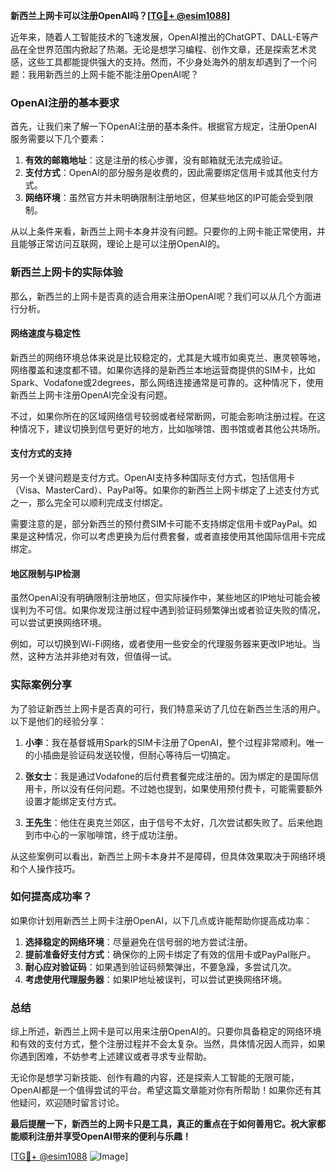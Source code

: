 **新西兰上网卡可以注册OpenAI吗？[[TG💪+ @esim1088](https://t.me/s/esim1088)]**

近年来，随着人工智能技术的飞速发展，OpenAI推出的ChatGPT、DALL-E等产品在全世界范围内掀起了热潮。无论是想学习编程、创作文章，还是探索艺术灵感，这些工具都能提供强大的支持。然而，不少身处海外的朋友却遇到了一个问题：我用新西兰的上网卡能不能注册OpenAI呢？

### OpenAI注册的基本要求

首先，让我们来了解一下OpenAI注册的基本条件。根据官方规定，注册OpenAI服务需要以下几个要素：

1. **有效的邮箱地址**：这是注册的核心步骤，没有邮箱就无法完成验证。
2. **支付方式**：OpenAI的部分服务是收费的，因此需要绑定信用卡或其他支付方式。
3. **网络环境**：虽然官方并未明确限制注册地区，但某些地区的IP可能会受到限制。

从以上条件来看，新西兰上网卡本身并没有问题。只要你的上网卡能正常使用，并且能够正常访问互联网，理论上是可以注册OpenAI的。

### 新西兰上网卡的实际体验

那么，新西兰的上网卡是否真的适合用来注册OpenAI呢？我们可以从几个方面进行分析。

#### 网络速度与稳定性

新西兰的网络环境总体来说是比较稳定的，尤其是大城市如奥克兰、惠灵顿等地，网络覆盖和速度都不错。如果你选择的是新西兰本地运营商提供的SIM卡，比如Spark、Vodafone或2degrees，那么网络连接通常是可靠的。这种情况下，使用新西兰上网卡注册OpenAI完全没有问题。

不过，如果你所在的区域网络信号较弱或者经常断网，可能会影响注册过程。在这种情况下，建议切换到信号更好的地方，比如咖啡馆、图书馆或者其他公共场所。

#### 支付方式的支持

另一个关键问题是支付方式。OpenAI支持多种国际支付方式，包括信用卡（Visa、MasterCard）、PayPal等。如果你的新西兰上网卡绑定了上述支付方式之一，那么完全可以顺利完成支付绑定。

需要注意的是，部分新西兰的预付费SIM卡可能不支持绑定信用卡或PayPal。如果是这种情况，你可以考虑更换为后付费套餐，或者直接使用其他国际信用卡完成绑定。

#### 地区限制与IP检测

虽然OpenAI没有明确限制注册地区，但实际操作中，某些地区的IP地址可能会被误判为不可信。如果你发现注册过程中遇到验证码频繁弹出或者验证失败的情况，可以尝试更换网络环境。

例如，可以切换到Wi-Fi网络，或者使用一些安全的代理服务器来更改IP地址。当然，这种方法并非绝对有效，但值得一试。

### 实际案例分享

为了验证新西兰上网卡是否真的可行，我们特意采访了几位在新西兰生活的用户。以下是他们的经验分享：

1. **小李**：我在基督城用Spark的SIM卡注册了OpenAI，整个过程非常顺利。唯一的小插曲是验证码发送较慢，但耐心等待后一切搞定。
   
2. **张女士**：我是通过Vodafone的后付费套餐完成注册的。因为绑定的是国际信用卡，所以没有任何问题。不过她也提到，如果使用预付费卡，可能需要额外设置才能绑定支付方式。

3. **王先生**：他住在奥克兰郊区，由于信号不太好，几次尝试都失败了。后来他跑到市中心的一家咖啡馆，终于成功注册。

从这些案例可以看出，新西兰上网卡本身并不是障碍，但具体效果取决于网络环境和个人操作技巧。

### 如何提高成功率？

如果你计划用新西兰上网卡注册OpenAI，以下几点或许能帮助你提高成功率：

1. **选择稳定的网络环境**：尽量避免在信号弱的地方尝试注册。
2. **提前准备好支付方式**：确保你的上网卡绑定了有效的信用卡或PayPal账户。
3. **耐心应对验证码**：如果遇到验证码频繁弹出，不要急躁，多尝试几次。
4. **考虑使用代理服务器**：如果IP地址被误判，可以尝试更换网络环境。

### 总结

综上所述，新西兰上网卡是可以用来注册OpenAI的。只要你具备稳定的网络环境和有效的支付方式，整个注册过程并不会太复杂。当然，具体情况因人而异，如果你遇到困难，不妨参考上述建议或者寻求专业帮助。

无论你是想学习新技能、创作有趣的内容，还是探索人工智能的无限可能，OpenAI都是一个值得尝试的平台。希望这篇文章能对你有所帮助！如果你还有其他疑问，欢迎随时留言讨论。

**最后提醒一下，新西兰的上网卡只是工具，真正的重点在于如何善用它。祝大家都能顺利注册并享受OpenAI带来的便利与乐趣！**

[[TG💪+ @esim1088](https://t.me/s/esim1088) ![Image](https://i.postimg.cc/4NQfJmqS/Snipaste-2025-05-13-00-14-12.png)]